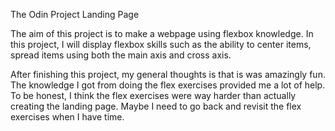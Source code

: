 The Odin Project
Landing Page

The aim of this project is to make a webpage using flexbox knowledge.
In this project, I will display flexbox skills such as the ability to center items,
spread items using both the main axis and cross axis.

After finishing this project, my general thoughts is that is was amazingly fun.
The knowledge I got from doing the flex exercises provided me a lot of help.
To be honest, I think the flex exercises were way harder than actually creating the landing page.
Maybe I need to go back and revisit the flex exercises when I have time.
